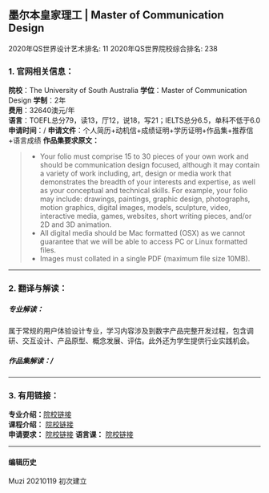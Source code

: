 ## 墨尔本皇家理工 | Master of Communication Design

2020年QS世界设计艺术排名: 11
2020年QS世界院校综合排名: 238  

### 1. 官网相关信息：

**院校**：The University of South Australia
**学位**：Master of Communication Design
**学制**：2年  
**费用**：32640澳元/年  
**语言**：TOEFL总分79，读13，厅12，说18，写21；IELTS总分6.5，单科不低于6.0  
**申请时间**：/
**申请文件**：个人简历+动机信+成绩证明+学历证明+作品集+推荐信+语言成绩
**作品集要求原文：**

> - Your folio must comprise 15 to 30 pieces of your own work and should be communication design focused, although it may contain a variety of work including, art, design or media work that demonstrates the breadth of your interests and expertise, as well as your conceptual and technical skills. For example, your folio may include: drawings, paintings, graphic design, photographs, motion graphics, digital images, models, sculpture, video, interactive media, games, websites, short writing pieces, and/or 2D and 3D animation.
> - All digital media should be Mac formatted (OSX) as we cannot guarantee that we will be able to access PC or Linux formatted files.
> - Images must collated in a single PDF (maximum file size 10MB).


---

### 2. 翻译与解读：

##### 专业解读：
属于常规的用户体验设计专业，学习内容涉及到数字产品完整开发过程，包含调研、交互设计、产品原型、概念发展、评估。此外还为学生提供行业实践机会。

##### 作品集解读：/

---


### 3. 有用链接：

**专业介绍：**[院校链接](https://www.rmit.edu.au/study-with-us/levels-of-study/postgraduate-study/masters-by-coursework/master-of-communication-design-mc250)  
**课程介绍：** [院校链接](https://www.rmit.edu.au/study-with-us/levels-of-study/postgraduate-study/masters-by-coursework/master-of-communication-design-mc250/mc250auscy)  
**申请要求：** [院校链接](https://www.rmit.edu.au/study-with-us/levels-of-study/postgraduate-study/masters-by-coursework/master-of-design-innovation-and-technology-mc231)
**语言课：** [院校链接](https://www.rmit.edu.au/rew)


---


#### 编辑历史
Muzi 20210119 初次建立
